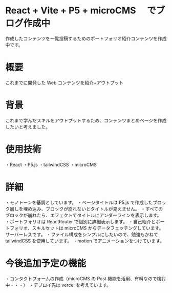 # React + Vite + P5 + microCMS 　でブログ作成中

作成したコンテンツを一覧投稿するためのポートフォリオ紹介コンテンツを作成中です。

# 概要

これまでに開発した Web コンテンツを紹介+アウトプット

# 背景

これまで学んだスキルをアウトプットするため、コンテンツまとめページを作成したいと考えました。

# 使用技術

・React
・P5.js
・tailwindCSS
・microCMS

# 詳細

・モノトーンを基調としています。
・ページタイトルは P5.js で作成したブロック崩しを埋め込み、ブロックが崩れないとタイトルが見えません。
・すべてのブロックが崩れたら、エフェクトでタイトルにアンダーラインを表示します。
・ポートフォリオは ReactRouter で個別に詳細表示します。
・自己紹介とポートフォリオ、スキルセットは microCMS からデータフェッチングしています。サーバーレスです。
・ファイル構成をシンプルにしたいので、勉強もかねて tailwindCSS を使用しています。
・motion でアニメーションをつけています。

# 今後追加予定の機能

・コンタクトフォームの作成（microCMS の Post 機能を活用、有料なので検討中・・・）
・デプロイ先は vercel を考えています。
